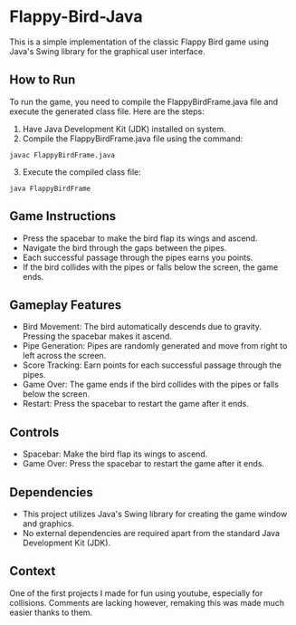 # Flappy-Bird-Java

This is a simple implementation of the classic Flappy Bird game using Java's Swing library for the graphical user interface.

## How to Run

To run the game, you need to compile the FlappyBirdFrame.java file and execute the generated class file. Here are the steps:

1. Have Java Development Kit (JDK) installed on system.
2. Compile the FlappyBirdFrame.java file using the command:

`javac FlappyBirdFrame.java`

3. Execute the compiled class file:

`java FlappyBirdFrame`

## Game Instructions

- Press the spacebar to make the bird flap its wings and ascend.
- Navigate the bird through the gaps between the pipes.
- Each successful passage through the pipes earns you points.
- If the bird collides with the pipes or falls below the screen, the game ends.

## Gameplay Features

- Bird Movement: The bird automatically descends due to gravity. Pressing the spacebar makes it ascend.
- Pipe Generation: Pipes are randomly generated and move from right to left across the screen.
- Score Tracking: Earn points for each successful passage through the pipes.
- Game Over: The game ends if the bird collides with the pipes or falls below the screen.
- Restart: Press the spacebar to restart the game after it ends.

## Controls

- Spacebar: Make the bird flap its wings to ascend.
- Game Over: Press the spacebar to restart the game after it ends.

## Dependencies

- This project utilizes Java's Swing library for creating the game window and graphics.
- No external dependencies are required apart from the standard Java Development Kit (JDK).

## Context

One of the first projects I made for fun using youtube, especially for collisions. Comments are lacking however, remaking this was made much easier thanks to them.
